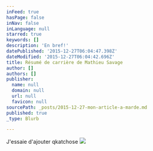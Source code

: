 ```yaml
---
inFeed: true
hasPage: false
inNav: false
inLanguage: null
starred: true
keywords: []
description: 'En bref!'
datePublished: '2015-12-27T06:04:47.398Z'
dateModified: '2015-12-27T06:04:42.696Z'
title: Résumé de carrière de Mathieu Savage
author: []
authors: []
publisher:
  name: null
  domain: null
  url: null
  favicon: null
sourcePath: _posts/2015-12-27-mon-article-a-marde.md
published: true
_type: Blurb

---
```

J'essaie d'ajouter qkatchose
![](https://the-grid-user-content.s3-us-west-2.amazonaws.com/e2ab16c6-6bcd-489b-b2d7-70c4bea63737.jpg)